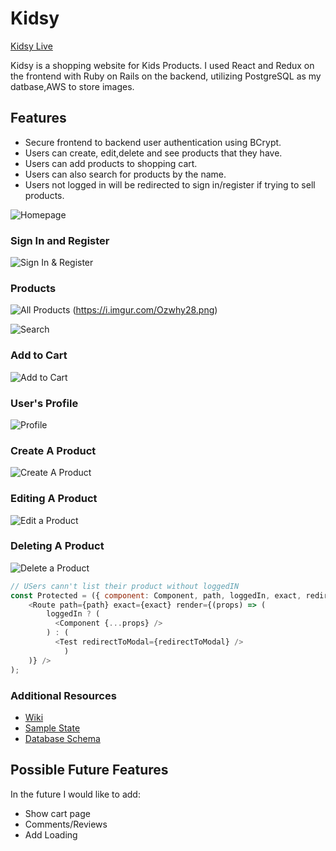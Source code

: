 # Kidsy

 [Kidsy Live](https://kidsy.herokuapp.com/#/)


Kidsy is a shopping website for Kids Products. I used React and Redux on the frontend with Ruby on Rails on the backend, utilizing PostgreSQL as my datbase,AWS to store images.

## Features
* Secure frontend to backend user authentication using BCrypt.
* Users can create, edit,delete and see products that they have.
* Users can add  products to shopping cart.
* Users can also search for products by the name.
* Users not logged in will be redirected to sign in/register if trying to sell products.


![Homepage](https://i.imgur.com/0lv5Wvh.png)

### Sign In and Register

![Sign In & Register](https://i.imgur.com/eP5cerN.jpg)

### Products
![All Products](https://i.imgur.com/SkhXdum.png)
(https://i.imgur.com/Ozwhy28.png)

![Search](https://i.imgur.com/aSOxQJh.png)

### Add to Cart

![Add to Cart](https://i.imgur.com/VNB12Ik.png)



### User's Profile

![Profile](https://i.imgur.com/Crw0was.png)

### Create A Product

![Create A Product](https://i.imgur.com/FVYMfb7.png)

### Editing A Product

![Edit a Product](https://i.imgur.com/YsLMGCY.png)

### Deleting A Product
![Delete a Product](https://i.imgur.com/vBBKh22.png)

```Javascript
// USers cann't list their product without loggedIN
const Protected = ({ component: Component, path, loggedIn, exact, redirectToModal }) => (
    <Route path={path} exact={exact} render={(props) => (
        loggedIn ? (
          <Component {...props} />
        ) : (
          <Test redirectToModal={redirectToModal} />
            )
    )} />
);
```

### Additional Resources
* [Wiki](https://github.com/Jayad25/kidsy_fullstackproject/wiki)
* [Sample State](https://github.com/Jayad25/kidsy_fullstackproject/wiki/Sample-State)
* [Database Schema](https://github.com/Jayad25/kidsy_fullstackproject/wiki/Database-Schema)


## Possible Future Features
In the future I would like to add:
* Show cart page
* Comments/Reviews
* Add Loading